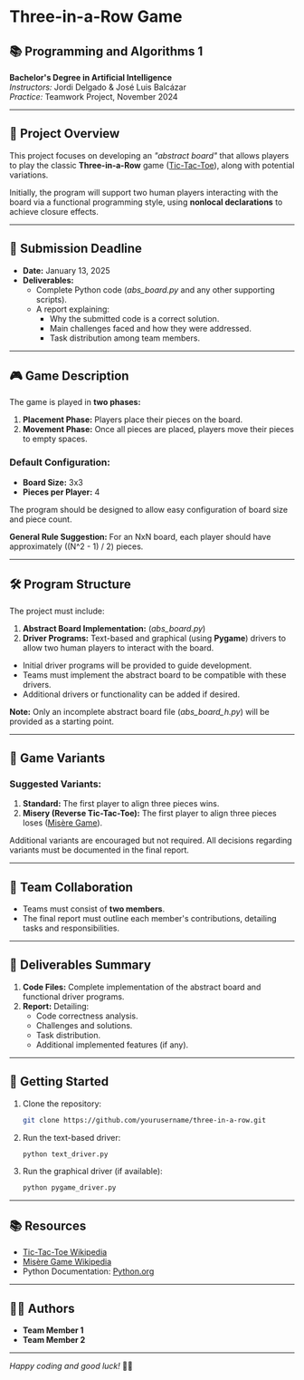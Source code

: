 # Three-in-a-Row Game

## 📚 **Programming and Algorithms 1**
**Bachelor's Degree in Artificial Intelligence**  
*Instructors:* Jordi Delgado & José Luis Balcázar  
*Practice:* Teamwork Project, November 2024

---

## 📝 **Project Overview**
This project focuses on developing an *"abstract board"* that allows players to play the classic **Three-in-a-Row** game ([Tic-Tac-Toe](https://en.wikipedia.org/wiki/Tic-tac-toe)), along with potential variations.

Initially, the program will support two human players interacting with the board via a functional programming style, using **nonlocal declarations** to achieve closure effects.

---

## 📆 **Submission Deadline**
- **Date:** January 13, 2025
- **Deliverables:**
  - Complete Python code (*abs_board.py* and any other supporting scripts).
  - A report explaining:
    - Why the submitted code is a correct solution.
    - Main challenges faced and how they were addressed.
    - Task distribution among team members.

---

## 🎮 **Game Description**
The game is played in **two phases:**
1. **Placement Phase:** Players place their pieces on the board.
2. **Movement Phase:** Once all pieces are placed, players move their pieces to empty spaces.

### Default Configuration:
- **Board Size:** 3x3
- **Pieces per Player:** 4

The program should be designed to allow easy configuration of board size and piece count.

**General Rule Suggestion:** For an NxN board, each player should have approximately \((N^2 - 1) / 2\) pieces.

---

## 🛠️ **Program Structure**
The project must include:
1. **Abstract Board Implementation:** (*abs_board.py*)
2. **Driver Programs:** Text-based and graphical (using **Pygame**) drivers to allow two human players to interact with the board.

- Initial driver programs will be provided to guide development.
- Teams must implement the abstract board to be compatible with these drivers.
- Additional drivers or functionality can be added if desired.

**Note:** Only an incomplete abstract board file (*abs_board_h.py*) will be provided as a starting point.

---

## 🎲 **Game Variants**
### Suggested Variants:
1. **Standard:** The first player to align three pieces wins.
2. **Misery (Reverse Tic-Tac-Toe):** The first player to align three pieces loses ([Misère Game](https://en.wikipedia.org/wiki/Mis%C3%A8re)).

Additional variants are encouraged but not required. All decisions regarding variants must be documented in the final report.

---

## 🤝 **Team Collaboration**
- Teams must consist of **two members**.
- The final report must outline each member's contributions, detailing tasks and responsibilities.

---

## 📄 **Deliverables Summary**
1. **Code Files:** Complete implementation of the abstract board and functional driver programs.
2. **Report:** Detailing:
   - Code correctness analysis.
   - Challenges and solutions.
   - Task distribution.
   - Additional implemented features (if any).

---

## 🚀 **Getting Started**
1. Clone the repository:
   ```bash
   git clone https://github.com/yourusername/three-in-a-row.git
   ```
2. Run the text-based driver:
   ```bash
   python text_driver.py
   ```
3. Run the graphical driver (if available):
   ```bash
   python pygame_driver.py
   ```

---

## 📚 **Resources**
- [Tic-Tac-Toe Wikipedia](https://en.wikipedia.org/wiki/Tic-tac-toe)
- [Misère Game Wikipedia](https://en.wikipedia.org/wiki/Mis%C3%A8re)
- Python Documentation: [Python.org](https://www.python.org/)

---

## 🧑‍💻 **Authors**
- **Team Member 1**
- **Team Member 2**

---

*Happy coding and good luck!* 🚀✨


